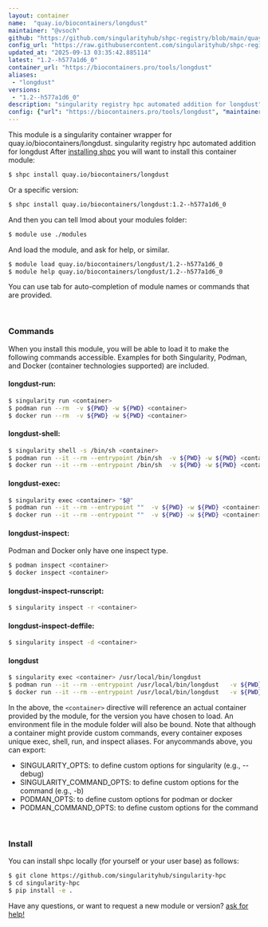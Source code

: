 ```yaml
---
layout: container
name:  "quay.io/biocontainers/longdust"
maintainer: "@vsoch"
github: "https://github.com/singularityhub/shpc-registry/blob/main/quay.io/biocontainers/longdust/container.yaml"
config_url: "https://raw.githubusercontent.com/singularityhub/shpc-registry/main/quay.io/biocontainers/longdust/container.yaml"
updated_at: "2025-09-13 03:35:42.885114"
latest: "1.2--h577a1d6_0"
container_url: "https://biocontainers.pro/tools/longdust"
aliases:
 - "longdust"
versions:
 - "1.2--h577a1d6_0"
description: "singularity registry hpc automated addition for longdust"
config: {"url": "https://biocontainers.pro/tools/longdust", "maintainer": "@vsoch", "description": "singularity registry hpc automated addition for longdust", "latest": {"1.2--h577a1d6_0": "sha256:d73bef7c688a7cadcea5ad211723cb0f9a4f43b5c9cc70ba5547bde2309f8001"}, "tags": {"1.2--h577a1d6_0": "sha256:d73bef7c688a7cadcea5ad211723cb0f9a4f43b5c9cc70ba5547bde2309f8001"}, "docker": "quay.io/biocontainers/longdust", "aliases": {"longdust": "/usr/local/bin/longdust"}}
---
```


This module is a singularity container wrapper for quay.io/biocontainers/longdust.
singularity registry hpc automated addition for longdust
After [installing shpc](#install) you will want to install this container module:


```bash
$ shpc install quay.io/biocontainers/longdust
```

Or a specific version:

```bash
$ shpc install quay.io/biocontainers/longdust:1.2--h577a1d6_0
```

And then you can tell lmod about your modules folder:

```bash
$ module use ./modules
```

And load the module, and ask for help, or similar.

```bash
$ module load quay.io/biocontainers/longdust/1.2--h577a1d6_0
$ module help quay.io/biocontainers/longdust/1.2--h577a1d6_0
```

You can use tab for auto-completion of module names or commands that are provided.

<br>

### Commands

When you install this module, you will be able to load it to make the following commands accessible.
Examples for both Singularity, Podman, and Docker (container technologies supported) are included.

#### longdust-run:

```bash
$ singularity run <container>
$ podman run --rm  -v ${PWD} -w ${PWD} <container>
$ docker run --rm  -v ${PWD} -w ${PWD} <container>
```

#### longdust-shell:

```bash
$ singularity shell -s /bin/sh <container>
$ podman run --it --rm --entrypoint /bin/sh  -v ${PWD} -w ${PWD} <container>
$ docker run --it --rm --entrypoint /bin/sh  -v ${PWD} -w ${PWD} <container>
```

#### longdust-exec:

```bash
$ singularity exec <container> "$@"
$ podman run --it --rm --entrypoint ""  -v ${PWD} -w ${PWD} <container> "$@"
$ docker run --it --rm --entrypoint ""  -v ${PWD} -w ${PWD} <container> "$@"
```

#### longdust-inspect:

Podman and Docker only have one inspect type.

```bash
$ podman inspect <container>
$ docker inspect <container>
```

#### longdust-inspect-runscript:

```bash
$ singularity inspect -r <container>
```

#### longdust-inspect-deffile:

```bash
$ singularity inspect -d <container>
```


#### longdust

```bash
$ singularity exec <container> /usr/local/bin/longdust
$ podman run --it --rm --entrypoint /usr/local/bin/longdust   -v ${PWD} -w ${PWD} <container> -c " $@"
$ docker run --it --rm --entrypoint /usr/local/bin/longdust   -v ${PWD} -w ${PWD} <container> -c " $@"
```



In the above, the `<container>` directive will reference an actual container provided
by the module, for the version you have chosen to load. An environment file in the
module folder will also be bound. Note that although a container
might provide custom commands, every container exposes unique exec, shell, run, and
inspect aliases. For anycommands above, you can export:

 - SINGULARITY_OPTS: to define custom options for singularity (e.g., --debug)
 - SINGULARITY_COMMAND_OPTS: to define custom options for the command (e.g., -b)
 - PODMAN_OPTS: to define custom options for podman or docker
 - PODMAN_COMMAND_OPTS: to define custom options for the command

<br>

### Install

You can install shpc locally (for yourself or your user base) as follows:

```bash
$ git clone https://github.com/singularityhub/singularity-hpc
$ cd singularity-hpc
$ pip install -e .
```

Have any questions, or want to request a new module or version? [ask for help!](https://github.com/singularityhub/singularity-hpc/issues)